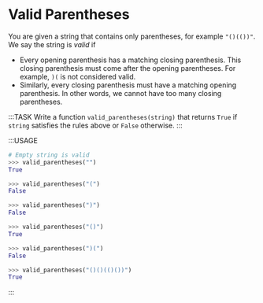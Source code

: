 # Valid Parentheses

You are given a string that contains only parentheses, for example `"()(())"`.
We say the string is *valid* if

* Every opening parenthesis has a matching closing parenthesis.
  This closing parenthesis must come after the opening parentheses.
  For example, `)(` is not considered valid.
* Similarly, every closing parenthesis must have a matching opening parenthesis.
  In other words, we cannot have too many closing parentheses.

:::TASK
Write a function `valid_parentheses(string)` that returns `True` if `string` satisfies the rules above or `False` otherwise.
:::

:::USAGE

```python
# Empty string is valid
>>> valid_parentheses("")
True

>>> valid_parentheses("(")
False

>>> valid_parentheses(")")
False

>>> valid_parentheses("()")
True

>>> valid_parentheses(")(")
False

>>> valid_parentheses("()()(()())")
True
```

:::